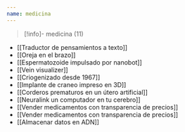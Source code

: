 ```yaml
---
name: medicina
---
```

> [!info]- medicina (11)

- [[Traductor de pensamientos a texto]]
- [[Oreja en el brazo]]
- [[Espermatozoide impulsado por nanobot]]
- [[Vein visualizer]]
- [[Criogenizado desde 1967]]
- [[Implante de craneo impreso en 3D]]
- [[Corderos prematuros en un útero artificial]]
- [[Neuralink un computador en tu cerebro]]
- [[Vender medicamentos con transparencia de precios]]
- [[Vender medicamentos con transparencia de precios]]
- [[Almacenar datos en ADN]]